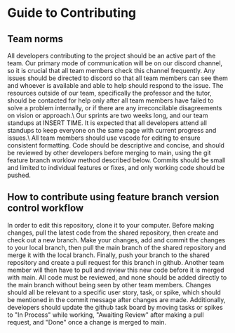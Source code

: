 # Guide to Contributing


## Team norms
All developers contributing to the project should be an active part of the team. Our primary mode of communication will be on our discord channel, so it is crucial that all team members check this channel frequently. Any issues should be directed to discord so that all team members can see them and whoever is available and able to help should respond to the issue. The resources outside of our team, specifically the professor and the tutor, should be contacted for help only after all team members have failed to solve a problem internally, or if there are any irreconcilable disagreements on vision or approach.\\
Our sprints are two weeks long, and our team standups at INSERT TIME. It is expected that all developers attend all standups to keep everyone on the same page with current progress and issues.\\
All team members should use vscode for editing to ensure consistent formatting. Code should be descriptive and concise, and should be reviewed by other developers before merging to main, using the git feature branch worklow method described below. Commits should be small and limited to individual features or fixes, and only working code should be pushed. 

## How to contribute using feature branch version control workflow
In order to edit this repository, clone it to your computer. Before making changes, pull the latest code from the shared repository, then create and check out a new branch. Make your changes, add and commit the changes to your local branch, then pull the main branch of the shared repository and merge it with the local branch. Finally, push your branch to the shared repository and create a pull request for this branch in github. Another team member will then have to pull and review this new code before it is merged with main. All code must be reviewed, and none should be added directly to the main branch without being seen by other team members. Changes should all be relevant to a specific user story, task, or spike, which should be mentioned in the commit message after changes are made. Additionally, developers should update the github task board by moving tasks or spikes to "In Process" while working, "Awaiting Review" after making a pull request, and "Done" once a change is merged to main. 

